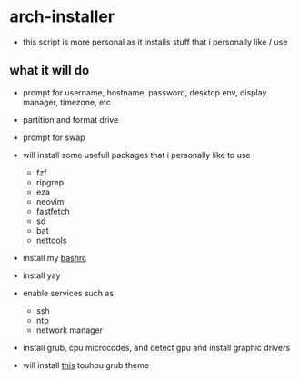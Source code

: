 # arch-installer
- this script is more personal as it installs stuff that i personally like / use

## what it will do

- prompt for username, hostname, password, desktop env, display manager, timezone, etc

- partition and format drive

- prompt for swap 

- will install some usefull packages that i personally like to use
  - fzf
  - ripgrep
  - eza
  - neovim
  - fastfetch
  - sd
  - bat
  - nettools

- install my [bashrc](https://github.com/fruitsaladchan/bashrc/tree/main)
- install yay

- enable services such as
  - ssh
  - ntp
  - network manager
 
- install grub, cpu microcodes, and detect gpu and install graphic drivers

- will install [this](https://github.com/13atm01/GRUB-Theme/tree/master/Touhou%20Project) touhou grub theme
